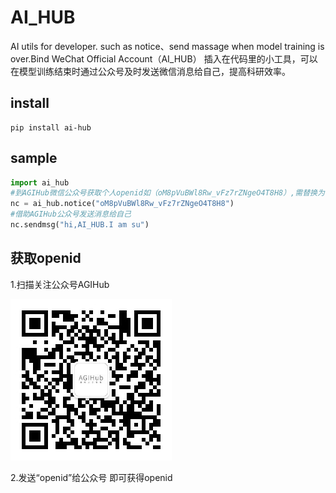 # AI_HUB
AI utils for developer. such as notice、send massage when model training is over.Bind WeChat Official Account（AI_HUB）
插入在代码里的小工具，可以在模型训练结束时通过公众号及时发送微信消息给自己，提高科研效率。

## install
```
pip install ai-hub
```

## sample
```Python
import ai_hub
#到AGIHub微信公众号获取个人openid如（oM8pVuBWl8Rw_vFz7rZNgeO4T8H8）,需替换为自己的openid
nc = ai_hub.notice("oM8pVuBWl8Rw_vFz7rZNgeO4T8H8")
#借助AGIHub公众号发送消息给自己
nc.sendmsg("hi,AI_HUB.I am su")
```

## 获取openid
1.扫描关注公众号AGIHub

![avatar](docs/qrcode.jpg)

2.发送“openid”给公众号 即可获得openid

